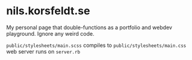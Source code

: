 # nils.korsfeldt.se

My personal page that double-functions as a portfolio and webdev playground. Ignore any weird code.

`public/stylesheets/main.scss` compiles to `public/stylesheets/main.css`<br>
web server runs on `server.rb`

